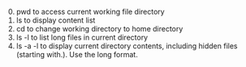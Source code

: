 0. pwd to access current working file directory
1. ls to display content list
2. cd to change working directory to home directory
3. ls -l to list long files in current directory
4. ls -a -l to display current directory contents, including hidden files (starting with.). Use the long format.

